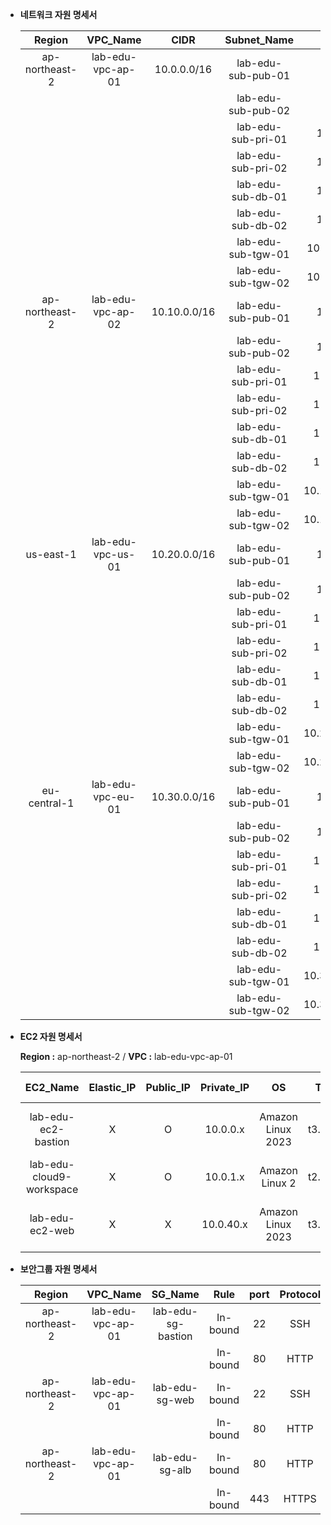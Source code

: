 - **네트워크 자원 명세서** 

    |Region|VPC_Name|CIDR|Subnet_Name|CIDR|Routing_Table_Name|
    |:---:|:---:|:---:|:---:|:---:|:---:|
    |ap-northeast-2|lab-edu-vpc-ap-01|10.0.0.0/16 |lab-edu-sub-pub-01|10.0.0.0/24 |lab-edu-rtb-pub    |
    |   |   |                                     |lab-edu-sub-pub-02|10.0.1.0/24 |lab-edu-rtb-pub    |
    |   |   |                                     |lab-edu-sub-pri-01|10.0.40.0/24|lab-edu-rtb-pri-01 |
    |   |   |                                     |lab-edu-sub-pri-02|10.0.41.0/24|lab-edu-rtb-pri-02 |
    |   |   |                                     |lab-edu-sub-db-01 |10.0.80.0/24|lab-edu-rtb-db|
    |   |   |                                     |lab-edu-sub-db-02 |10.0.81.0/24|lab-edu-rtb-db|
    |   |   |                                     |lab-edu-sub-tgw-01|10.0.255.224/24|lab-edu-rtb-tgw|
    |   |   |                                     |lab-edu-sub-tgw-02|10.0.255.240/24|lab-edu-rtb-tgw|
    |ap-northeast-2|lab-edu-vpc-ap-02|10.10.0.0/16|lab-edu-sub-pub-01|10.10.0.0/24 |lab-edu-rtb-pub |
    |   |   |                                     |lab-edu-sub-pub-02|10.10.1.0/24 |lab-edu-rtb-pub |
    |   |   |                                     |lab-edu-sub-pri-01|10.10.40.0/24|lab-edu-rtb-pri |
    |   |   |                                     |lab-edu-sub-pri-02|10.10.41.0/24|lab-edu-rtb-pri |
    |   |   |                                     |lab-edu-sub-db-01|10.10.80.0/24|lab-edu-rtb-db|
    |   |   |                                     |lab-edu-sub-db-02|10.10.81.0/24|lab-edu-rtb-db|
    |   |   |                                     |lab-edu-sub-tgw-01|10.10.255.224/24|lab-edu-rtb-tgw|
    |   |   |                                     |lab-edu-sub-tgw-02|10.10.255.240/24|lab-edu-rtb-tgw|
    |us-east-1|lab-edu-vpc-us-01|10.20.0.0/16     |lab-edu-sub-pub-01|10.20.0.0/24 |lab-edu-rtb-pub |
    |   |   |                                     |lab-edu-sub-pub-02|10.20.1.0/24 |lab-edu-rtb-pub |
    |   |   |                                     |lab-edu-sub-pri-01|10.20.40.0/24|lab-edu-rtb-pri |
    |   |   |                                     |lab-edu-sub-pri-02|10.20.41.0/24|lab-edu-rtb-pri |
    |   |   |                                     |lab-edu-sub-db-01|10.20.80.0/24|lab-edu-rtb-db|
    |   |   |                                     |lab-edu-sub-db-02|10.20.81.0/24|lab-edu-rtb-db|
    |   |   |                                     |lab-edu-sub-tgw-01|10.20.255.224/24|lab-edu-rtb-tgw|
    |   |   |                                     |lab-edu-sub-tgw-02|10.20.255.240/24|lab-edu-rtb-tgw|
    |eu-central-1|lab-edu-vpc-eu-01|10.30.0.0/16  |lab-edu-sub-pub-01|10.30.0.0/24 |lab-edu-rtb-pub |
    |   |   |                                     |lab-edu-sub-pub-02|10.30.1.0/24 |lab-edu-rtb-pub |
    |   |   |                                     |lab-edu-sub-pri-01|10.30.40.0/24|lab-edu-rtb-pri |
    |   |   |                                     |lab-edu-sub-pri-02|10.30.41.0/24|lab-edu-rtb-pri |
    |   |   |                                     |lab-edu-sub-db-01|10.30.80.0/24|lab-edu-rtb-db|
    |   |   |                                     |lab-edu-sub-db-02|10.30.81.0/24|lab-edu-rtb-db|
    |   |   |                                     |lab-edu-sub-tgw-01|10.30.255.224/24|lab-edu-rtb-tgw|
    |   |   |                                     |lab-edu-sub-tgw-02|10.30.255.240/24|lab-edu-rtb-tgw|

- **EC2 자원 명세서**

    **Region :** ap-northeast-2 / **VPC :** lab-edu-vpc-ap-01 

    |EC2_Name|                 Elastic_IP| Public_IP| Private_IP|OS|                Type|       Key-Pair|
    |:---:|:---:|:---:|:---:|:---:|:---:|:---:|
    |lab-edu-ec2-bastion      |X|         O|          10.0.0.x|  Amazon Linux 2023| t3.micro|   lab-edu-key-ec2|
    |lab-edu-cloud9-workspace |X|         O|          10.0.1.x|  Amazon Linux 2|    t2.micro|   -|
    |lab-edu-ec2-web          |X|         X|          10.0.40.x| Amazon Linux 2023| t3.micro|   lab-edu-key-ec2|

- **보안그룹 자원 명세서**

    |Region|        VPC_Name|         SG_Name|          Rule|        port|Protocol|Source|
    |:---:|:---:|:---:|:---:|:---:|:---:|:---:|
    |ap-northeast-2|lab-edu-vpc-ap-01|lab-edu-sg-bastion|In-bound|22|   SSH|    MY_PUBLIC_IP|
    |   |   |                                           |In-bound|80|   HTTP|   MY_PUBLIC_IP|
    |ap-northeast-2|lab-edu-vpc-ap-01|lab-edu-sg-web    |In-bound|22|   SSH|    10.0.0.0/16|
    |   |   |                                           |In-bound|80|   HTTP|   10.0.0.0/16|
    |ap-northeast-2|lab-edu-vpc-ap-01|lab-edu-sg-alb    |In-bound|80|   HTTP|   0.0.0.0/0|
    |   |   |                                           |In-bound|443|  HTTPS|  0.0.0.0/0|


